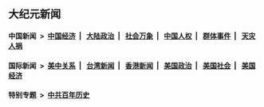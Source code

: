 ## 大纪元新闻

#### 中国新闻 &nbsp;>&nbsp; [中国经济](indexes/ncid283/README.md?05220845) &nbsp;| &nbsp; [大陆政治](indexes/ncid277/README.md?05220845) &nbsp;| &nbsp; [社会万象](indexes/ncid282/README.md?05220845) &nbsp;| &nbsp; [中国人权](indexes/ncid278/README.md?05220845) &nbsp;| &nbsp; [群体事件](indexes/ncid279/README.md?05220845) &nbsp;| &nbsp; [天灾人祸](indexes/ncid280/README.md?05220845)

#### 国际新闻 &nbsp;>&nbsp; [美中关系](indexes/nf1412576/README.md?05220845) &nbsp;| &nbsp; [台湾新闻](indexes/ncid1349361/README.md?05220845) &nbsp;| &nbsp; [香港新闻](indexes/ncid1349362/README.md?05220845) &nbsp;| &nbsp; [美国政治](indexes/ncid1078159/README.md?05220845) &nbsp;| &nbsp; [美国社会](indexes/ncid1078160/README.md?05220845) &nbsp;| &nbsp; [美国经济](indexes/ncid1078158/README.md?05220845)

#### 特别专题 &nbsp;>&nbsp; [中共百年历史](https://github.com/easy2view/epoch-special/blob/master/README.md?05220845)  
